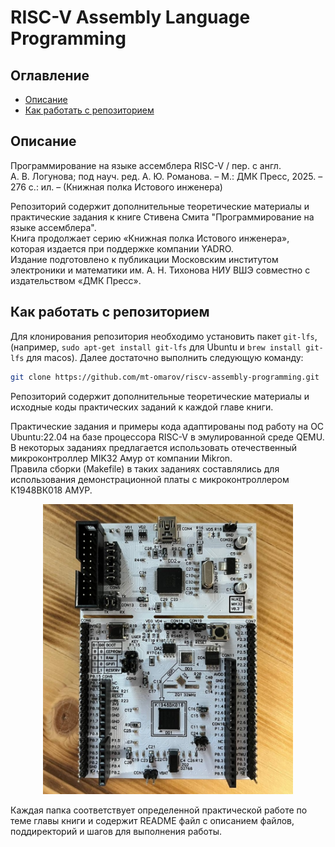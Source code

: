 # RISC-V Assembly Language Programming

## Оглавление

<!--toc:start-->
- [Описание](#описание)
- [Как работать с репозиторием](#как-работать-с-репозиторием)
<!--toc:end-->

## Описание

Программирование на языке ассемблера RISC-V / пер. с англ. А. В. Логунова; под науч. ред. А. Ю. Романова. – М.: ДМК Пресс, 2025. – 276 с.: ил. – (Книжная полка Истового инженера)

Репозиторий содержит дополнительные теоретические материалы и практические задания
к книге Стивена Смита "Программирование на языке ассемблера".<br>
Книга продолжает серию «Книжная полка Истового инженера», которая издается при поддержке
компании YADRO.<br>
Издание подготовлено к публикации Московским институтом электроники и математики
им. А. Н. Тихонова НИУ ВШЭ совместно с издательством «ДМК Пресс».

## Как работать с репозиторием

Для клонирования репозитория необходимо установить пакет `git-lfs`,
(например, `sudo apt-get install git-lfs` для Ubuntu и `brew install git-lfs` для macos).
Далее достаточно выполнить следующую команду:

```bash
git clone https://github.com/mt-omarov/riscv-assembly-programming.git
```

Репозиторий содержит дополнительные теоретические материалы и исходные коды
практических заданий к каждой главе книги.

Практические задания и примеры кода адаптированы под работу на ОС Ubuntu:22.04
на базе процессора RISC-V в эмулированной среде QEMU.<br>
В некоторых заданиях предлагается использовать отечественный микроконтроллер
MIK32 Амур от компании Mikron.<br>
Правила сборки (Makefile) в таких заданиях составлялись для использования
демонстрационной платы с микроконтроллером К1948ВК018 АМУР.

<p align="center">
    <img
        src="./img/mik32-amur.jpg"
        alt="Демонстрационная плата с микроконтроллером К1948ВК018 АМУР"
        width="400"
    />
</p>

Каждая папка соответствует определенной практической работе по теме главы книги
и содержит README файл с описанием файлов, поддиректорий и шагов для выполнения работы.
